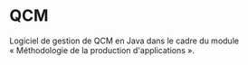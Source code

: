 # QCM
Logiciel de gestion de QCM en Java dans le cadre du module « Méthodologie de la production d'applications ».
